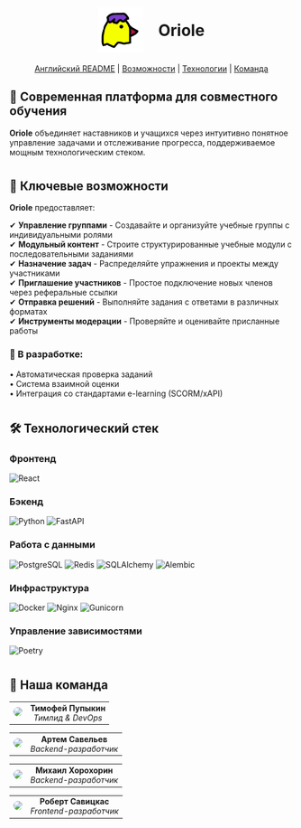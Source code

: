 <div align="center">
  <h1>
    <img src="https://github.com/GoatWhistle/oriole/blob/main/src/frontend/src/components/oriole-icon.png" alt="Логотип Oriole" width="80" style="vertical-align: middle; margin-right: 20px;"/>
    <span style="vertical-align: middle;">Oriole</span>
  </h1>
  <p><a href="https://github.com/GoatWhistle/oriole/blob/feature-logic/README.md">Английский README</a> | <a href="#features">Возможности</a> | <a href="#tech-stack">Технологии</a> | <a href="#team">Команда</a></p>
</div>

## 🚀 Современная платформа для совместного обучения

**Oriole** объединяет наставников и учащихся через интуитивно понятное управление задачами и отслеживание прогресса,
поддерживаемое мощным технологическим стеком.

#

## 🌟 <span id="features">Ключевые возможности</span>

**Oriole** предоставляет:

✔ **Управление группами** - Создавайте и организуйте учебные группы с индивидуальными ролями  
✔ **Модульный контент** - Строите структурированные учебные модули с последовательными заданиями  
✔ **Назначение задач** - Распределяйте упражнения и проекты между участниками  
✔ **Приглашение участников** - Простое подключение новых членов через реферальные ссылки  
✔ **Отправка решений** - Выполняйте задания с ответами в различных форматах  
✔ **Инструменты модерации** - Проверяйте и оценивайте присланные работы

### 🚀 В разработке:

• Автоматическая проверка заданий  
• Система взаимной оценки  
• Интеграция со стандартами e-learning (SCORM/xAPI)

#

## 🛠 <span id="tech-stack">Технологический стек</span>

### Фронтенд

<p align="left">
  <img src="https://img.shields.io/badge/React-20232A?logo=react&logoColor=61DAFB" alt="React">
</p>

### Бэкенд

<p align="left">
  <img src="https://img.shields.io/badge/Python-3776AB?logo=python&logoColor=white" alt="Python">
  <img src="https://img.shields.io/badge/FastAPI-009688?logo=fastapi&logoColor=white" alt="FastAPI">
</p>

### Работа с данными

<p align="left">
  <img src="https://img.shields.io/badge/PostgreSQL-4169E1?logo=postgresql&logoColor=white" alt="PostgreSQL">
  <img src="https://img.shields.io/badge/Redis-DC382D?logo=redis&logoColor=white" alt="Redis">
  <img src="https://img.shields.io/badge/SQLAlchemy-000000?logo=sqlalchemy" alt="SQLAlchemy">
  <img src="https://img.shields.io/badge/Alembic-000000?logo=alembic" alt="Alembic">
</p>

### Инфраструктура

<p align="left">
  <img src="https://img.shields.io/badge/Docker-2496ED?logo=docker&logoColor=white" alt="Docker">
  <img src="https://img.shields.io/badge/Nginx-009639?logo=nginx&logoColor=white" alt="Nginx">
  <img src="https://img.shields.io/badge/Gunicorn-499848?logo=gunicorn&logoColor=white" alt="Gunicorn">
</p>

### Управление зависимостями

<p align="left">
  <img src="https://img.shields.io/badge/Poetry-60A5FA?logo=poetry&logoColor=white" alt="Poetry">
</p>

#

## 👥 <span id="team">Наша команда</span>

<div align="center">

|                                                                                                                                                         |                                              |
|:-------------------------------------------------------------------------------------------------------------------------------------------------------:|:--------------------------------------------:|
| <a href="https://github.com/timofeipupykin" target="_blank"><img src="https://github.com/timofeipupykin.png" width="80" style="border-radius: 50%"></a> | **Тимофей Пупыкин**<br>*Тимлид & DevOps*<br> |

</div>

<div align="center">

|                                                                                                                                                     |                                                 |
|:---------------------------------------------------------------------------------------------------------------------------------------------------:|:-----------------------------------------------:|
| <a href="https://github.com/AI-AVENGER-S" target="_blank"><img src="https://github.com/AI-AVENGER-S.png" width="80" style="border-radius: 50%"></a> | **Артем Савельев**<br>*Backend-разработчик*<br> |

</div>

<div align="center">

|                                                                                                                                                                 |                                                   |
|:---------------------------------------------------------------------------------------------------------------------------------------------------------------:|:-------------------------------------------------:|
| <a href="https://github.com/mikhailkhorokhorin" target="_blank"><img src="https://github.com/mikhailkhorokhorin.png" width="80" style="border-radius: 50%"></a> | **Михаил Хорохорин**<br>*Backend-разработчик*<br> |

</div>

<div align="center">

|                                                                                                                                                     |                                                   |
|:---------------------------------------------------------------------------------------------------------------------------------------------------:|:-------------------------------------------------:|
| <a href="https://github.com/amemeansrain" target="_blank"><img src="https://github.com/amemeansrain.png" width="80" style="border-radius: 50%"></a> | **Роберт Савицкас**<br>*Frontend-разработчик*<br> |

</div>
